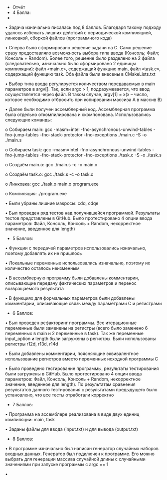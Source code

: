 * Отчёт
* 4 Балла:
* 
•	Задача изначально писалась под 8 баллов. Благодаря такому подходу удалось избежать лишних действий с периодической компиляцией, линковкой, сборкой файлов (программного кода)

•	Сперва было сформировано решение задачи на С. Само решение сразу предоставляло возможность выбора типа ввода (Консоль; Файл; Консоль + Random). Более того, решение было разделено на 2 файла (следовательно, изначально было сформировано 2 единицы компиляции): файл «main.c», содержащий функцию main, файл «task.c», содержащий функцию task. Оба файла были внесены в CMakeLists.txt

•	Выбор типа ввода регулируется количеством передаваемых в main параметров в argv[]. Так, если argc > 1, подразумевается, что ввод осуществляется через файл. В таком случае, argv[1] = x(x – число, которое необходимо отбросить при копировании массива А в массив В)

•	Далее были получен ассемблерный код. Ассемблерная программа была отдельно откомпилирована и скомпонована. Использовались следующие команды: 

o	Собираем main: gcc -masm=intel -fno-asynchronous-unwind-tables -fno-jump-tables -fno-stack-protector -fno-exceptions ./main.c -S -o ./main.s

o	Собираем task: gcc -masm=intel -fno-asynchronous-unwind-tables -fno-jump-tables -fno-stack-protector -fno-exceptions ./task.c -S -o ./task.s

o	Создаём main.o: gcc ./main.s -c -o main.o

o	Создаём task.o: gcc ./task.s -c -o task.o

o	Линковка: gcc ./task.o main.o program.exe

o	Компиляция: ./program.exe

•	Были убраны лишние макросы: cdq, cdqe

•	Был проведен ряд тестов над получившейся программой. Результаты тестов представлены в GitHub. Было протестировано 4 опции ввода параметров: Файл, Консоль, Консоль + Random, некорректное значение, введенное для length)

* 5 Баллов:

•	Функции с передачей параметров использовались изначально, поэтому добавлять их не пришлось

•	Локальные переменные использовались изначально, поэтому их количество осталось неизменным

•	В ассемблерную программу были добавлены комментарии, описывающие передачу фактических параметров и перенос возвращаемого результата

•	В функциях для формальных параметров были добавлены комментарии, описывающие связь между параметрами С и регистрами

* 6 Баллов:

•	Был проведен рефакторинг программы. Все итерационные переменные были заменены на регистры (всего было заменено 6 переменных в main и 2 переменные в task). Так же переменные input_option и length были загружены в регистры. Были использованы регистры r12d, r13d, r14d

•	Были добавлены комментарии, поясняющие эквивалентное использование регистров вместо переменных исходной программы С

•	Было проведено тестирование программы, результаты тестирования были загружены в GitHub. Было протестировано 4 опции ввода параметров: Файл, Консоль, Консоль + Random, некорректное значение, введенное для length). По результатам сравнения результатов данного тестирования с результатами предыдущего было установлено, что все тесты отработали корректно

* 7 Баллов:

•	Программа на ассемблере реализована в виде двух единиц компиляции: main, task

•	Заданы файлы для ввода (input.txt) и для вывода (output.txt)

* 8 Баллов:

•	В программе изначально был написан генератор случайных наборов входных данных. Генератор был подключен к программе. Его можно выбрать для генерации массива случайной длины с случайными значениями при запуске программы с argc == 1

•	


